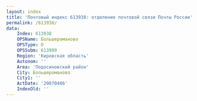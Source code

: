 ```yaml
---
layout: index
title: 'Почтовый индекс 613938: отделение почтовой связи Почты России'
permalink: /613938/
data:
    Index: 613938
    OPSName: Большероманово
    OPSType: О
    OPSSubm: 613999
    Region: 'Кировская область'
    Autonom: ''
    Area: 'Подосиновский район'
    City: Большероманово
    City1: ''
    ActDate: '20070406'
    IndexOld: ''
---
```

